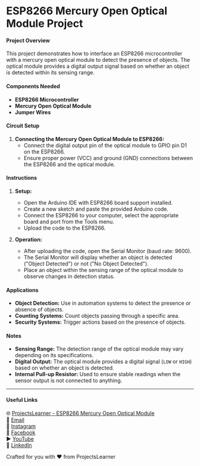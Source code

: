 # ESP8266 Mercury Open Optical Module Project

#### Project Overview
This project demonstrates how to interface an ESP8266 microcontroller with a mercury open optical module to detect the presence of objects. The optical module provides a digital output signal based on whether an object is detected within its sensing range.

#### Components Needed
- **ESP8266 Microcontroller**
- **Mercury Open Optical Module**
- **Jumper Wires**

#### Circuit Setup
1. **Connecting the Mercury Open Optical Module to ESP8266:**
   - Connect the digital output pin of the optical module to GPIO pin D1 on the ESP8266.
   - Ensure proper power (VCC) and ground (GND) connections between the ESP8266 and the optical module.

#### Instructions
1. **Setup:**
   - Open the Arduino IDE with ESP8266 board support installed.
   - Create a new sketch and paste the provided Arduino code.
   - Connect the ESP8266 to your computer, select the appropriate board and port from the Tools menu.
   - Upload the code to the ESP8266.

2. **Operation:**
   - After uploading the code, open the Serial Monitor (baud rate: 9600).
   - The Serial Monitor will display whether an object is detected ("Object Detected") or not ("No Object Detected").
   - Place an object within the sensing range of the optical module to observe changes in detection status.

#### Applications
- **Object Detection:** Use in automation systems to detect the presence or absence of objects.
- **Counting Systems:** Count objects passing through a specific area.
- **Security Systems:** Trigger actions based on the presence of objects.

#### Notes
- **Sensing Range:** The detection range of the optical module may vary depending on its specifications.
- **Digital Output:** The optical module provides a digital signal (`LOW` or `HIGH`) based on whether an object is detected.
- **Internal Pull-up Resistor:** Used to ensure stable readings when the sensor output is not connected to anything.

---

#### Useful Links
🌐 [ProjectsLearner - ESP8266 Mercury Open Optical Module](https://projectslearner.com/learn/esp8266-mercury-open-optical-module)  
📧 [Email](mailto:projectslearner@gmail.com)  
📸 [Instagram](https://www.instagram.com/projectslearner/)  
📘 [Facebook](https://www.facebook.com/projectslearner)  
▶️ [YouTube](https://www.youtube.com/@ProjectsLearner)  
📘 [LinkedIn](https://www.linkedin.com/in/projectslearner)

Crafted for you with ❤️ from ProjectsLearner